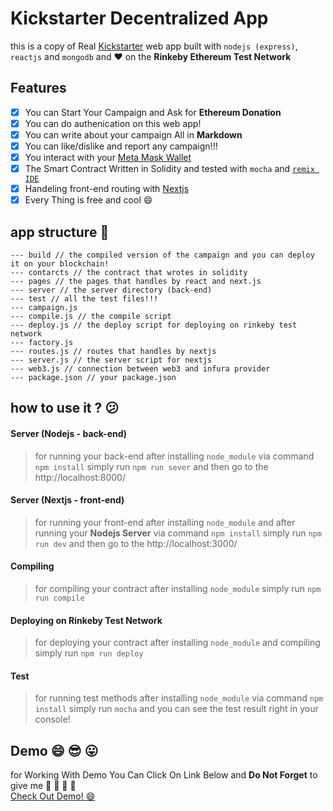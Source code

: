 # Kickstarter Decentralized App
this is a copy of Real [Kickstarter](https://www.kickstarter.com/) web app built with `nodejs (express)`, `reactjs` and `mongodb` and :heart: on the **Rinkeby Ethereum Test Network**

## Features
- [x] You can Start Your Campaign and Ask for **Ethereum Donation** 
- [x] You can do authenication on this web app!
- [x] You can write about your campaign All in **Markdown**
- [x] You can like/dislike and report any campaign!!!
- [x] You interact with your [Meta Mask Wallet](https://chrome.google.com/webstore/detail/metamask/nkbihfbeogaeaoehlefnkodbefgpgknn)
- [x] The Smart Contract Written in Solidity and tested with `mocha` and [`remix IDE`](http://remix.ethereum.org)   
- [x] Handeling front-end routing with [Nextjs](https://github.com/zeit/next.js/) 
- [x] Every Thing is free and cool :smile:

## app structure :file_folder:

```
--- build // the compiled version of the campaign and you can deploy it on your blockchain!
--- contarcts // the contract that wrotes in solidity
--- pages // the pages that handles by react and next.js
--- server // the server directory (back-end)
--- test // all the test files!!!
--- campaign.js 
--- compile.js // the compile script 
--- deploy.js // the deploy script for deploying on rinkeby test network
--- factory.js 
--- routes.js // routes that handles by nextjs
--- server.js // the server script for nextjs
--- web3.js // connection between web3 and infura provider
--- package.json // your package.json
``` 

## how to use it ? :confused:
#### Server (Nodejs - back-end)
> for running your back-end after installing `node_module` via command `npm install` simply run `npm run sever` and then go to the http://localhost:8000/

#### Server (Nextjs - front-end)
> for running your front-end after installing `node_module` and after running your **Nodejs Server** via command `npm install` simply run `npm run dev` and then go to the http://localhost:3000/

#### Compiling 
> for compiling your contract after installing `node_module` simply run `npm run compile`

#### Deploying on Rinkeby Test Network 
> for deploying your contract after installing `node_module` and compiling simply run `npm run deploy`

#### Test
> for running test methods after installing `node_module` via command `npm install` simply run `mocha` and you can see the test result right in your console!


## Demo :smile: :sunglasses: :stuck_out_tongue:
for Working With Demo You Can Click On Link Below and **Do Not Forget** to give me :star2: :star2: :star2: :star2:  
[Check Out Demo! :smile:](https://kickstarter-next-app.herokuapp.com/)





